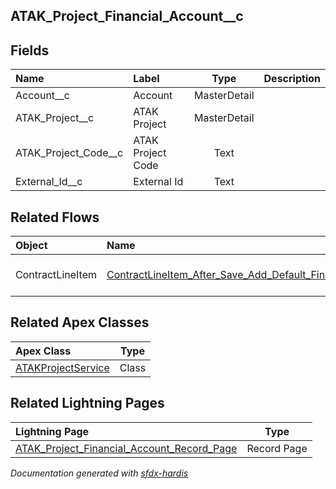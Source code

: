 ## ATAK_Project_Financial_Account__c

<!-- Object description -->

## Fields

| Name      | Label | Type | Description |
| :-------- | :---- | :--: | :---------- | 
| Account__c | Account | MasterDetail | <!-- --> |
| ATAK_Project__c | ATAK Project | MasterDetail | <!-- --> |
| ATAK_Project_Code__c | ATAK Project Code | Text | <!-- --> |
| External_Id__c | External Id | Text | <!-- --> |


## Related Flows

| Object | Name      | Type | Description |
| :----  | :-------- | :--: | :---------- | 
| ContractLineItem | [ContractLineItem_After_Save_Add_Default_Financial_Accounts](../flows/ContractLineItem_After_Save_Add_Default_Financial_Accounts.md) |  Record After Save | <!-- --> |


## Related Apex Classes

| Apex Class | Type |
| :----      | :--: | 
| [ATAKProjectService](../apex/ATAKProjectService.md) | Class |


## Related Lightning Pages

| Lightning Page | Type |
| :----      | :--: | 
| [ATAK_Project_Financial_Account_Record_Page](../pages/ATAK_Project_Financial_Account_Record_Page.md) |  Record Page |


_Documentation generated with [sfdx-hardis](https://sfdx-hardis.cloudity.com)_
